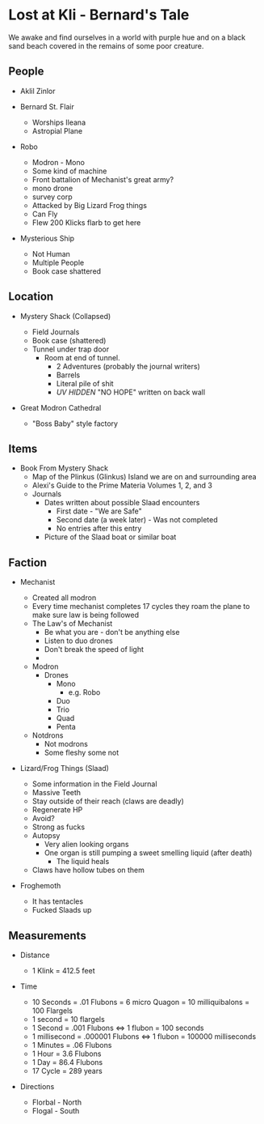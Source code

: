 # Lost at Kli - Bernard's Tale

We awake and find ourselves in a world with purple hue and on a black sand beach covered in the remains of some poor creature.



## People

* Aklil Zinlor

* Bernard St. Flair
  * Worships Ileana
  * Astropial Plane

* Robo
  * Modron - Mono
  * Some kind of machine
  * Front battalion of Mechanist's great army?
  * mono drone
  * survey corp
  * Attacked by Big Lizard Frog things
  * Can Fly
  * Flew 200 Klicks flarb to get here

* Mysterious Ship
  * Not Human
  * Multiple People
  * Book case shattered
  
## Location

* Mystery Shack (Collapsed)
  * Field Journals
  * Book case (shattered)
  * Tunnel under trap door
    * Room at end of tunnel.
      * 2 Adventures (probably the journal writers)
      * Barrels
      * Literal pile of shit
      * *UV HIDDEN* "NO HOPE" written on back wall



* Great Modron Cathedral
  * "Boss Baby" style factory

## Items

* Book From Mystery Shack
  * Map of the Plinkus (Glinkus) Island we are on and surrounding area
  * Alexi's Guide to the Prime Materia Volumes 1, 2, and 3
  * Journals
    * Dates written about possible Slaad encounters
      * First date - "We are Safe"
      * Second date (a week later) - Was not completed
      * No entries after this entry
    * Picture of the Slaad boat or similar boat

## Faction

* Mechanist
  * Created all modron
  * Every time mechanist completes 17 cycles they roam the plane to make sure law is being followed
  * The Law's of Mechanist
    * Be what you are - don't be anything else
    * Listen to duo drones
    * Don't break the speed of light
    * 
  * Modron
    * Drones
      * Mono
        * e.g. Robo
      * Duo
      * Trio
      * Quad
      * Penta
  * Notdrons
    * Not modrons
    * Some fleshy some not

* Lizard/Frog Things (Slaad)
  * Some information in the Field Journal
  * Massive Teeth
  * Stay outside of their reach (claws are deadly)
  * Regenerate HP
  * Avoid?
  * Strong as fucks
  * Autopsy
    * Very alien looking organs
    * One organ is still pumping a sweet smelling liquid (after death)
      * The liquid heals
  * Claws have hollow tubes on them

* Froghemoth
  * It has tentacles
  * Fucked Slaads up

## Measurements

* Distance
  * 1 Klink = 412.5 feet

* Time
  * 10 Seconds = .01 Flubons = 6 micro Quagon = 10 milliquibalons = 100 Flargels
  * 1 second = 10 flargels
  * 1 Second = .001 Flubons <=> 1 flubon = 100 seconds
  * 1 millisecond = .000001 Flubons <=> 1 flubon = 100000 milliseconds
  * 1 Minutes = .06 Flubons
  * 1 Hour = 3.6 Flubons
  * 1 Day = 86.4 Flubons
  * 17 Cycle = 289 years

* Directions
  * Florbal - North
  * Flogal - South
